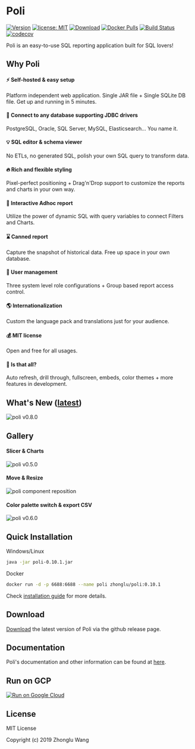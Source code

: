 # **Poli**

[![Version](https://img.shields.io/badge/Version-0.10.1-0065FF.svg)](#)
[![license: MIT](https://img.shields.io/badge/license-MIT-FF5630.svg)](https://opensource.org/licenses/MIT)
[![Download](https://img.shields.io/github/downloads/shzlw/poli/total.svg?color=6554C0)](https://github.com/shzlw/poli/releases)
[![Docker Pulls](https://img.shields.io/docker/pulls/zhonglu/poli.svg)](https://cloud.docker.com/u/zhonglu/repository/docker/zhonglu/poli)
[![Build Status](https://travis-ci.org/shzlw/poli.svg?branch=master)](https://travis-ci.org/shzlw/poli)
[![codecov](https://codecov.io/gh/shzlw/poli/branch/master/graph/badge.svg)](https://codecov.io/gh/shzlw/poli)

Poli is an easy-to-use SQL reporting application built for SQL lovers!

## Why Poli

#### :zap: Self-hosted & easy setup
Platform independent web application. Single JAR file + Single SQLite DB file. Get up and running in 5 minutes.
#### :muscle: Connect to any database supporting JDBC drivers
PostgreSQL, Oracle, SQL Server, MySQL, Elasticsearch... You name it.
#### :bulb: SQL editor & schema viewer
No ETLs, no generated SQL, polish your own SQL query to transform data.
#### :fire: Rich and flexible styling
Pixel-perfect positioning + Drag'n'Drop support to customize the reports and charts in your own way.
#### :bookmark_tabs: Interactive Adhoc report
Utilize the power of dynamic SQL with query variables to connect Filters and Charts.
#### :hourglass: Canned report
Capture the snapshot of historical data. Free up space in your own database.
#### :santa: User management
Three system level role configurations + Group based report access control.
#### :earth_americas: Internationalization
Custom the language pack and translations just for your audience.
#### :moneybag: MIT license
Open and free for all usages.
#### :gem: Is that all?
Auto refresh, drill through, fullscreen, embeds, color themes + more features in development.

## What's New ([latest](https://shzlw.github.io/poli/#/change-logs))


![poli v0.8.0](http://66.228.42.235:8080/image-0.8.0/bob_glass_en.jpg)

## Gallery

#### Slicer & Charts

![poli v0.5.0](http://66.228.42.235:8080/slicer.gif)

#### Move & Resize

![poli component reposition](http://66.228.42.235:8080/move.gif)

#### Color palette switch & export CSV

![poli v0.6.0](http://66.228.42.235:8080/v0.6.0_new.gif)

## Quick Installation

Windows/Linux

```sh
java -jar poli-0.10.1.jar
```

Docker

```sh
docker run -d -p 6688:6688 --name poli zhonglu/poli:0.10.1
```

Check [installation guide](https://shzlw.github.io/poli/#/installation) for more details.

## Download

[Download](https://github.com/shzlw/poli/releases) the latest version of Poli via the github release page.

## Documentation

Poli's documentation and other information can be found at [here](https://shzlw.github.io/poli/).

## Run on GCP

[![Run on Google Cloud](https://deploy.cloud.run/button.svg)](https://deploy.cloud.run)

## License

MIT License

Copyright (c) 2019 Zhonglu Wang